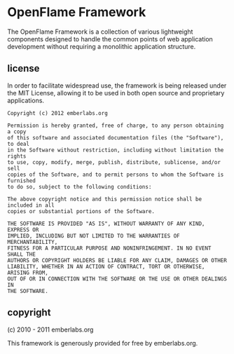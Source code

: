 # OpenFlame Framework

The OpenFlame Framework is a collection of various lightweight components designed to handle the common points of web application development without requiring a monolithic application structure.

## license

In order to facilitate widespread use, the framework is being released under the MIT License, allowing it to be used in both open source and proprietary applications.

```
Copyright (c) 2012 emberlabs.org

Permission is hereby granted, free of charge, to any person obtaining a copy
of this software and associated documentation files (the "Software"), to deal
in the Software without restriction, including without limitation the rights
to use, copy, modify, merge, publish, distribute, sublicense, and/or sell
copies of the Software, and to permit persons to whom the Software is furnished
to do so, subject to the following conditions:

The above copyright notice and this permission notice shall be included in all
copies or substantial portions of the Software.

THE SOFTWARE IS PROVIDED "AS IS", WITHOUT WARRANTY OF ANY KIND, EXPRESS OR
IMPLIED, INCLUDING BUT NOT LIMITED TO THE WARRANTIES OF MERCHANTABILITY,
FITNESS FOR A PARTICULAR PURPOSE AND NONINFRINGEMENT. IN NO EVENT SHALL THE
AUTHORS OR COPYRIGHT HOLDERS BE LIABLE FOR ANY CLAIM, DAMAGES OR OTHER
LIABILITY, WHETHER IN AN ACTION OF CONTRACT, TORT OR OTHERWISE, ARISING FROM,
OUT OF OR IN CONNECTION WITH THE SOFTWARE OR THE USE OR OTHER DEALINGS IN
THE SOFTWARE.
```

## copyright

(c) 2010 - 2011 emberlabs.org

This framework is generously provided for free by emberlabs.org.
